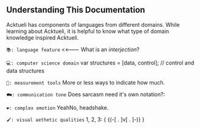 ## Understanding This Documentation
Acktueli has components of languages from different domains.  While learning about Acktueli, it is helpful to know what type of domain knowledge inspired Acktueli.

`📚: language feature` <<--- What is an _interjection_? 

`💻: computer science domain` var structures = [data, control]; // control and data structures

`📏: measurement tools` More or less ways to indicate how much.

`🗪: communication tone` Does sarcasm need it's own notation?:

`❤: complex emotion` YeahNo, headshake.

`🖌: visual aethetic qualities` 1, 2, 3: { {(-[ . ]v[ . ]-)} }